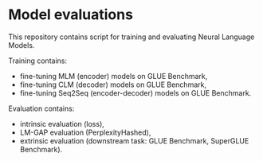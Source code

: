 # Model evaluations

This repository contains script for training and evaluating Neural Language Models.

Training contains:
- fine-tuning MLM (encoder) models on GLUE Benchmark,
- fine-tuning CLM (decoder) models on GLUE Benchmark,
- fine-tuning Seq2Seq (encoder-decoder) models on GLUE Benchmark.

Evaluation contains:
- intrinsic evaluation (loss),
- LM-GAP evaluation (PerplexityHashed),
- extrinsic evaluation (downstream task: GLUE Benchmark, SuperGLUE Benchmark).
